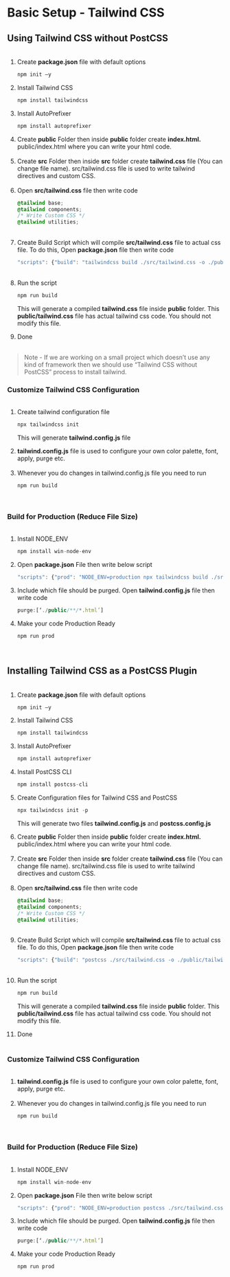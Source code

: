 # Basic Setup - Tailwind CSS

## Using Tailwind CSS without PostCSS

<ol>
<br>
<li>Create <b>package.json</b> file with default options
  
```javascript
npm init –y
```
</li>

<li>Install Tailwind CSS
  
```javascript
npm install tailwindcss
```
</li>

<li>Install AutoPrefixer 
  
```javascript
npm install autoprefixer
```
</li>
<li>Create <b>public</b> Folder then inside <b>public</b> folder create <b>index.html.</b> public/index.html where you can write your html code.</li><br>
<li>Create <b>src</b> Folder then inside <b>src</b> folder create <b>tailwind.css</b> file (You can change file name). src/tailwind.css file is used to write tailwind directives and custom CSS. </li><br>
<li>Open <b>src/tailwind.css</b> file then write code

```css
@tailwind base;
@tailwind components;
/* Write Custom CSS */
@tailwind utilities;
```

</li><br>
<li>Create Build Script which will compile <b>src/tailwind.css</b> file to actual css file. To do this, Open <b>package.json</b> file then write code

```javascript
"scripts": {"build": "tailwindcss build ./src/tailwind.css -o ./public/tailwind.css"}
```

</li></br>
<li>Run the script
  
```javascript  
npm run build
```
This will generate a compiled <b>tailwind.css</b> file inside <b>public</b> folder. This <b>public/tailwind.css</b> file has actual tailwind css code. You should not modify this file.</li>
<li>Done</li></br>
</ol>

> Note - If we are working on a small project which doesn’t use any kind of framework then we should use “Tailwind CSS without PostCSS” process to install tailwind.

### Customize Tailwind CSS Configuration

<ol>
  <br>
<li>Create tailwind configuration file 
  
```javascript
npx tailwindcss init
```
This will generate <b>tailwind.config.js</b> file </li>

<li><b>tailwind.config.js</b> file is used to configure your own color palette, font, apply, purge etc.</li><br>
<li>Whenever you do changes in tailwind.config.js file you need to run 
  
```javascript
npm run build
```
</li><br>
</ol>

### Build for Production (Reduce File Size)

<ol>
 <br>
<li>Install NODE_ENV 
  
```javascript
npm install win-node-env
``` 
</li>

<li>Open <b>package.json</b> File then write below script
  
```javascript
"scripts": {"prod": "NODE_ENV=production npx tailwindcss build ./src/tailwind.css -o ./public/tailwind.css“},
```
</li>
<li>Include which file should be purged. Open <b>tailwind.config.js</b> file then write code
  
```javascript
purge:[‘./public/**/*.html’]
```
</li>
<li>Make your code Production Ready
  
```javascript
npm run prod
```
</li> <br>
</ol>

## Installing Tailwind CSS as a PostCSS Plugin

<ol>
<br>
<li>Create <b>package.json</b> file with default options
  
```javascript
npm init –y
```
</li>

<li>Install Tailwind CSS
  
```javascript
npm install tailwindcss
```
</li>

<li>Install AutoPrefixer 
  
```javascript
npm install autoprefixer
```
</li>
<li>Install PostCSS CLI 
  
```javascript
npm install postcss-cli
```
</li>

<li>Create Configuration files for Tailwind CSS and PostCSS 
  
```javascript
npx tailwindcss init -p
```
This will generate two files <b>tailwind.config.js</b> and <b>postcss.config.js</b>
</li>

<li>Create <b>public</b> Folder then inside <b>public</b> folder create <b>index.html.</b> public/index.html where you can write your html code.</li><br>
<li>Create <b>src</b> Folder then inside <b>src</b> folder create <b>tailwind.css</b> file (You can change file name). src/tailwind.css file is used to write tailwind directives and custom CSS. </li><br>
<li>Open <b>src/tailwind.css</b> file then write code

```css
@tailwind base;
@tailwind components;
/* Write Custom CSS */
@tailwind utilities;
```

</li><br>
<li>Create Build Script which will compile <b>src/tailwind.css</b> file to actual css file. To do this, Open <b>package.json</b> file then write code

```javascript
"scripts": {"build": "postcss ./src/tailwind.css -o ./public/tailwind.css"}
```

</li></br>
<li>Run the script
  
```javascript  
npm run build
```
This will generate a compiled <b>tailwind.css</b> file inside <b>public</b> folder. This <b>public/tailwind.css</b> file has actual tailwind css code. You should not modify this file.</li>
<li>Done</li></br>
</ol>

### Customize Tailwind CSS Configuration

<ol>
  <br>
<li><b>tailwind.config.js</b> file is used to configure your own color palette, font, apply, purge etc.</li><br>
<li>Whenever you do changes in tailwind.config.js file you need to run 
  
```javascript
npm run build
```
</li><br>
</ol>

### Build for Production (Reduce File Size)

<ol>
 <br>
<li>Install NODE_ENV 
  
```javascript
npm install win-node-env
``` 
</li>

<li>Open <b>package.json</b> File then write below script
  
```javascript
"scripts": {"prod": "NODE_ENV=production postcss ./src/tailwind.css -o ./public/tailwind.css“},
```
</li>
<li>Include which file should be purged. Open <b>tailwind.config.js</b> file then write code
  
```javascript
purge:[‘./public/**/*.html’]
```
</li>
<li>Make your code Production Ready
  
```javascript
npm run prod
```
</li> <br>
</ol>
